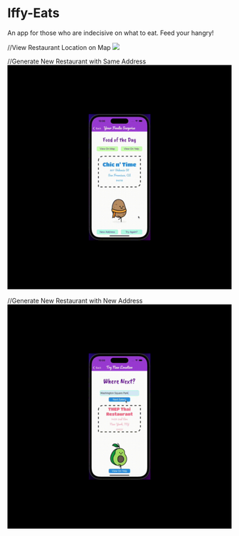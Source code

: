 # Iffy-Eats

An app for those who are indecisive on what to eat. Feed your hangry!

//View Restaurant Location on Map
![](https://github.com/2208-capstone-team-power/Iffy-Eats/blob/main/assets/mapView.gif)

//Generate New Restaurant with Same Address
![](https://github.com/2208-capstone-team-power/Iffy-Eats/blob/main/assets/tryAgain2.gif)

//Generate New Restaurant with New Address
![](https://github.com/2208-capstone-team-power/Iffy-Eats/blob/main/assets/nextEatery2.gif)

